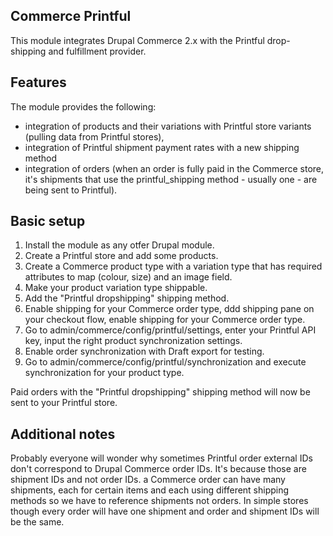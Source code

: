 Commerce Printful
-----------------
This module integrates Drupal Commerce 2.x with the Printful drop-shipping
and fulfillment provider.

Features
--------
The module provides the following:
* integration of products and their variations with Printful store variants
  (pulling data from Printful stores),
* integration of Printful shipment payment rates with a new shipping method
* integration of orders (when an order is fully paid in the Commerce store,
  it's shipments that use the printful_shipping method - usually one - are
  being sent to Printful).

Basic setup
-----------

1.  Install the module as any otfer Drupal module.
2.  Create a Printful store and add some products.
3.  Create a Commerce product type with a variation type that
    has required attributes to map (colour, size) and an image field.
4.  Make your product variation type shippable.
5.  Add the "Printful dropshipping" shipping method.
6.  Enable shipping for your Commerce order type, ddd shipping pane on your checkout
    flow, enable shipping for your Commerce order type.
7.  Go to admin/commerce/config/printful/settings, enter your Printful API key,
    input the right product synchronization settings.
8.  Enable order synchronization with Draft export for testing.
9.  Go to admin/commerce/config/printful/synchronization and execute synchronization
    for your product type.

Paid orders with the "Printful dropshipping" shipping method will now be sent to your
Printful store.

Additional notes
----------------
Probably everyone will wonder why sometimes Printful order external IDs don't correspond
to Drupal Commerce order IDs. It's because those are shipment IDs and not order IDs.
a Commerce order can have many shipments, each for certain items and each using different
shipping methods so we have to reference shipments not orders.
In simple stores though every order will have one shipment and order and shipment IDs will
be the same.
